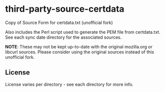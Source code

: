# third-party-source-certdata
Copy of Source Form for certdata.txt (unofficial fork)

Also includes the Perl script used to generate the PEM file from certdata.txt.
See each sync date directory for the associated sources.

__NOTE__: These may not be kept up-to-date with the original mozilla.org or libcurl sources.  Please consider using the original sources instead of this unofficial fork.

## License
License varies per directory - see each directory for more info.

